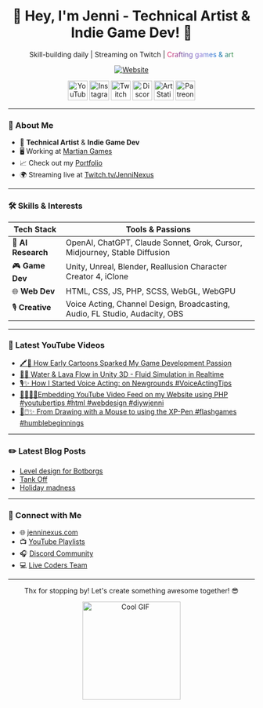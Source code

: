 <div align="center">
  <h1>👾 Hey, I'm Jenni - Technical Artist & Indie Game Dev! 🚀</h1>
  <p>Skill-building daily | Streaming on Twitch | <span style="background: linear-gradient(90deg, #E91E63, #6750A4, #9A82DB, #1976D2, #388E3C); -webkit-background-clip: text; -webkit-text-fill-color: transparent;">Crafting games & art</span></p>

[![Website](https://img.shields.io/badge/🌐_Website-jenninexus.com-FF69B4?style=for-the-badge)](https://jenninexus.com)

[<img src="https://jenninexus.com/shared/svgs/social/youtube-rainbow.svg" width="40px" alt="YouTube"/>](https://youtube.com/@jenninexus)
[<img src="https://jenninexus.com/shared/svgs/social/instagram-rainbow.svg" width="40px" alt="Instagram"/>](https://instagram.com/jenninexus)
[<img src="https://jenninexus.com/shared/svgs/social/twitch-rainbow.svg" width="40px" alt="Twitch"/>](https://twitch.tv/jenninexus)
[<img src="https://jenninexus.com/shared/svgs/social/discord-rainbow.svg" width="40px" alt="Discord"/>](https://discord.com/users/jenninexus)
[<img src="https://jenninexus.com/shared/svgs/social/artstation-rainbow.svg" width="40px" alt="ArtStation"/>](https://www.artstation.com/jenninexus)
[<img src="https://jenninexus.com/shared/svgs/social/patreon-rainbow.svg" width="40px" alt="Patreon"/>](https://www.patreon.com/jenninexus)

</div>

---

### 🌟 About Me
- 🎨 **Technical Artist** & **Indie Game Dev**  
- 🖥️ Working at [Martian Games](https://martiangames.com)  
- 📈 Check out my [Portfolio](https://jenninexus.com/portfolio)  
- 🌍 Streaming live at [Twitch.tv/JenniNexus](https://twitch.tv/jenninexus)  

---

### 🛠️ Skills & Interests
| Tech Stack       | Tools & Passions                                      |
|------------------|-------------------------------------------------------|
| 🤖 **AI Research** | OpenAI, ChatGPT, Claude Sonnet, Grok, Cursor, Midjourney, Stable Diffusion |
| 🎮 **Game Dev**   | Unity, Unreal, Blender, Reallusion Character Creator 4, iClone |
| 🌐 **Web Dev**    | HTML, CSS, JS, PHP, SCSS, WebGL, WebGPU              |
| 🎙️ **Creative**  | Voice Acting, Channel Design, Broadcasting, Audio, FL Studio, Audacity, OBS |

---

### 🎥 Latest YouTube Videos
<!-- YOUTUBE:START -->
- [🖍️👾 How Early Cartoons Sparked My Game Development Passion](https://www.youtube.com/shorts/umr97zzfmuU)
- [🌊🔥 Water &amp; Lava Flow in Unity 3D - Fluid Simulation in Realtime](https://www.youtube.com/shorts/31wITZAsPgI)
- [🎙️✨ How I Started Voice Acting: on Newgrounds #VoiceActingTips](https://www.youtube.com/shorts/aShHqIyXo9g)
- [👩🏼‍💻🎥Embedding YouTube Video Feed on my Website using PHP #youtubertips #html #webdesign #diywjenni](https://www.youtube.com/shorts/FwOe9qx7hm8)
- [🎨🖱️✨ From Drawing with a Mouse to using the XP-Pen #flashgames #humblebeginnings](https://www.youtube.com/shorts/-jpWp98syGo)
<!-- YOUTUBE:END -->

---

### ✏️ Latest Blog Posts
<!-- BLOG-POST-LIST:START -->
- [Level design for Botborgs](https://dev.to/jenninexus/level-design-for-botborgs-ce8)
- [Tank Off](https://dev.to/jenninexus/tank-off-1pib)
- [Holiday madness](https://dev.to/jenninexus/holiday-madness-b46)
<!-- BLOG-POST-LIST:END -->

---

### 📡 Connect with Me
- 🌐 [jenninexus.com](https://jenninexus.com)  
- 📺 [YouTube Playlists](https://jenninexus.com/youtube)  
- 🎧 [Discord Community](https://discord.gg/KYPh7Cp)  
- 💻 [Live Coders Team](https://livecoders.dev/members/jenninexus/)

---

<div align="center">
  <p>Thx for stopping by! Let's create something awesome together! 😎</p>
  <a href="https://jenninexus.com"><img src="https://media.giphy.com/media/5wWf7GZ2ASBPu7QGwTu/giphy.gif" width="200" alt="Cool GIF"></a>
</div>
